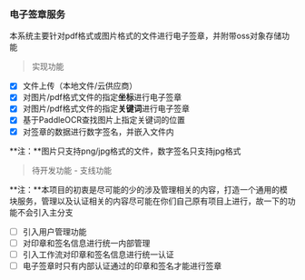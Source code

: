 ### 电子签章服务
本系统主要针对pdf格式或图片格式的文件进行电子签章，并附带oss对象存储功能

> 实现功能

- [x] 文件上传（本地文件/云供应商）
- [x] 对图片/pdf格式文件的指定**坐标**进行电子签章
- [x] 对图片/pdf格式文件的指定**关键词**进行电子签章
- [x] 基于PaddleOCR查找图片上指定关键词的位置
- [x] 对签章的数据进行数字签名，并嵌入文件内

**注：**图片只支持png/jpg格式的文件，数字签名只支持jpg格式

> 待开发功能 - 支线功能

**注：**本项目的初衷是尽可能的少的涉及管理相关的内容，打造一个通用的模块服务，管理以及认证相关的内容尽可能在你们自己原有项目上进行，故一下的功能不会引入主分支

- [ ] 引入用户管理功能
- [ ] 对印章和签名信息进行统一内部管理
- [ ] 引入工作流对印章和签名信息进行统一认证
- [ ] 电子签章时只有内部认证通过的印章和签名才能进行签章
